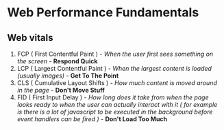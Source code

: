 # Web Performance Fundamentals

## Web vitals

1. FCP ( First Contentful Paint ) - *When the user first sees something on the screen* - **Respond Quick**
2. LCP ( Largest Contentful Paint ) - *When the largest content is loaded (usually images)* - **Get To The Point**
3. CLS ( Cumulative Layout Shifts ) - *How much content is moved around in the page* - **Don't Move Stuff**
4. FID ( First Input Delay ) - *How long does it take from when the page looks ready to when the user can actually interact with it ( for example is there is a lot of javascript to be executed in the background before event handlers can be fired )* - **Don't Load Too Much**